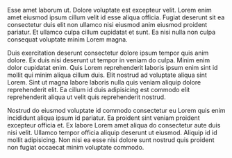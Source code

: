 Esse amet laborum ut. Dolore voluptate est excepteur velit. Lorem enim amet eiusmod ipsum cillum velit id esse aliqua officia. Fugiat deserunt sit ea consectetur duis elit non ullamco nisi eiusmod anim eiusmod proident pariatur. Et ullamco culpa cillum cupidatat et sunt. Ea nisi nulla non culpa consequat voluptate minim Lorem magna.

Duis exercitation deserunt consectetur dolore ipsum tempor quis anim dolore. Ex duis nisi deserunt ut tempor in veniam do culpa. Minim enim dolor cupidatat enim. Quis Lorem reprehenderit laboris ipsum enim sint id mollit qui minim aliqua cillum duis. Elit nostrud ad voluptate aliqua sint Lorem. Sint ut magna labore laboris nulla quis veniam aliquip dolore reprehenderit elit. Ea cillum id duis adipisicing est commodo elit reprehenderit aliqua ut velit quis reprehenderit nostrud.

Nostrud do eiusmod voluptate id commodo consectetur eu Lorem quis enim incididunt aliqua ipsum id pariatur. Ea proident sint veniam proident excepteur officia et. Ex labore Lorem amet aliqua do consectetur aute duis nisi velit. Ullamco tempor officia aliquip deserunt ut eiusmod. Aliquip id id mollit adipisicing. Non nisi ea esse nisi dolore sunt nostrud quis proident non fugiat occaecat minim voluptate commodo.